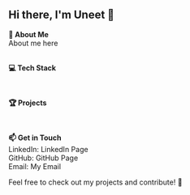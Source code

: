 ## Hi there, I'm Uneet 👋

**🚀 About Me<br>**
About me here<br>
<br>

**💻 Tech Stack<br>**

<br>

**🏆 Projects<br>**

<br>

**📫 Get in Touch<br>**
LinkedIn: LinkedIn Page<br>
GitHub: GitHub Page<br>
Email: My Email<br>

Feel free to check out my projects and contribute! 🚀<br>
